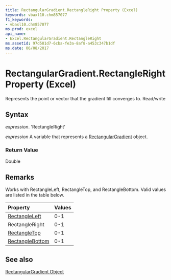```yaml
---
title: RectangularGradient.RectangleRight Property (Excel)
keywords: vbaxl10.chm857077
f1_keywords:
- vbaxl10.chm857077
ms.prod: excel
api_name:
- Excel.RectangularGradient.RectangleRight
ms.assetid: 97d581d7-6cba-fe3a-8af8-a453c347b1df
ms.date: 06/08/2017
---
```



# RectangularGradient.RectangleRight Property (Excel)

Represents the point or vector that the gradient fill converges to. Read/write


## Syntax

 _expression_. 'RectangleRight'

 _expression_ A variable that represents a [RectangularGradient](./Excel.RectangularGradient.md) object.


### Return Value

Double


## Remarks

Works with RectangleLeft, RectangleTop, and RectangleBottom. Valid values are listed in the table below.



|**Property**|**Values**|
|:-----|:-----|
|[RectangleLeft](Excel.RectangularGradient.RectangleLeft.md)|0-1|
|RectangleRight|0-1|
|[RectangleTop](Excel.RectangularGradient.RectangleTop.md)|0-1|
|[RectangleBottom](Excel.RectangularGradient.RectangleBottom.md)|0-1|

## See also


[RectangularGradient Object](Excel.RectangularGradient.md)

